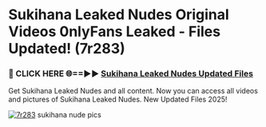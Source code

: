 # Sukihana Leaked Nudes Original Videos 0nlyFans Leaked - Files Updated! (7r283)

<h3>🔴 CLICK HERE 🌐==►► <a href="https://tinyurl.com/5h6xmrr3" rel="nofollow">Sukihana Leaked Nudes Updated Files</a></h3>

Get Sukihana Leaked Nudes and all content. Now you can access all videos and pictures of Sukihana Leaked Nudes. New Updated Files 2025!

[![7r283](https://i.imgur.com/KVD873Z.gif)](https://tinyurl.com/5h6xmrr3)
sukihana nude pics